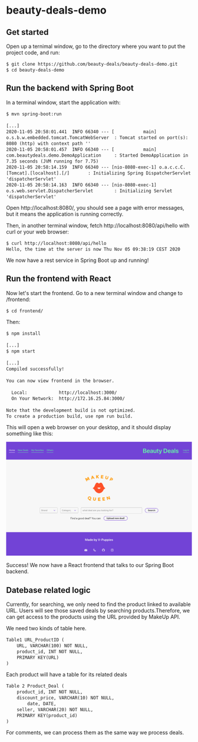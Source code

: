 # beauty-deals-demo

## Get started
Open up a ternimal window, go to the directory where you want to put the project code, and run:
```
$ git clone https://github.com/beauty-deals/beauty-deals-demo.git
$ cd beauty-deals-demo
```

## Run the backend with Spring Boot
In a terminal window, start the application with:
```
$ mvn spring-boot:run 

[...]
2020-11-05 20:58:01.441  INFO 66340 --- [           main] o.s.b.w.embedded.tomcat.TomcatWebServer  : Tomcat started on port(s): 8080 (http) with context path ''
2020-11-05 20:58:01.457  INFO 66340 --- [           main] com.beautydeals.demo.DemoApplication     : Started DemoApplication in 7.35 seconds (JVM running for 7.75)
2020-11-05 20:58:14.159  INFO 66340 --- [nio-8080-exec-1] o.a.c.c.C.[Tomcat].[localhost].[/]       : Initializing Spring DispatcherServlet 'dispatcherServlet'
2020-11-05 20:58:14.163  INFO 66340 --- [nio-8080-exec-1] o.s.web.servlet.DispatcherServlet        : Initializing Servlet 'dispatcherServlet'

```
Open http://localhost:8080/, you should see a page with error messages, but it means the application is running correctly.

Then, in another terminal window, fetch http://localhost:8080/api/hello with curl or your web browser:
```
$ curl http://localhost:8080/api/hello
Hello, the time at the server is now Thu Nov 05 09:38:19 CEST 2020
```
We now have a rest service in Spring Boot up and running!

## Run the frontend with React
Now let's start the frontend. Go to a new terminal window and change to /frontend:
```
$ cd frontend/
```
Then:
```
$ npm install

[...]
$ npm start

[...]
Compiled successfully!

You can now view frontend in the browser.

  Local:            http://localhost:3000/
  On Your Network:  http://172.16.25.84:3000/

Note that the development build is not optimized.
To create a production build, use npm run build.
```
This will open a web browser on your desktop, and it should display something like this:

<img width="1042" alt="petclinic-screenshot" src="https://github.com/beauty-deals/beauty-deals-demo/blob/main/img/homepage.png?raw=true">

Success! We now have a React frontend that talks to our Spring Boot backend. 

## Datebase related logic

Currently, for searching, we only need to find the product linked to available URL.
Users will see those saved deals by searching products.Therefore, we can get access to the products using the URL provided by MakeUp API.

We need two kinds of table here.

```
Table1 URL_ProductID (
	URL, VARCHAR(100) NOT NULL,
	product_id, INT NOT NULL,
	PRIMARY KEY(URL)
)
```

Each product will have a table for its related deals

```
Table 2 Product_Deal (
	product_id, INT NOT NULL,
	discount_price, VARCHAR(10) NOT NULL,
        date, DATE,
	seller, VARCHAR(20) NOT NULL,
	PRIMARY KEY(product_id)
)
```

For comments, we can process them as the same way we process deals.
